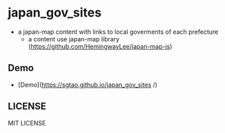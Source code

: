 # japan_gov_sites
- a japan-map content with links to local goverments of each prefecture
  - a content use japan-map library (https://github.com/HemingwayLee/japan-map-js)

## Demo
- [Demo](https://sgtao.github.io/japan_gov_sites
/)

## LICENSE
MIT LICENSE
